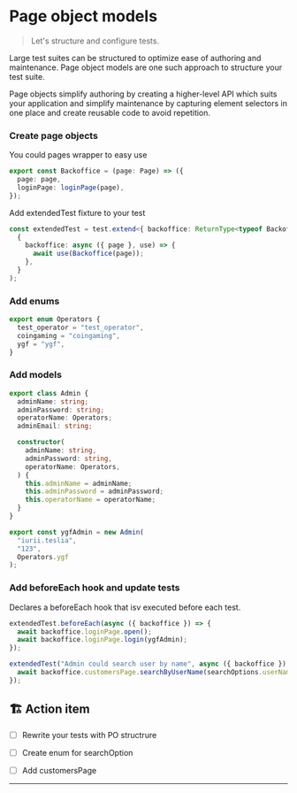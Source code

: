 # Page object models

> Let's structure and configure tests.

Large test suites can be structured to optimize ease of authoring and maintenance. Page object models are one such approach to structure your test suite.

Page objects simplify authoring by creating a higher-level API which suits your application and simplify maintenance by capturing element selectors in one place and create reusable code to avoid repetition.

### Create page objects

You could pages wrapper to easy use

```typescript
export const Backoffice = (page: Page) => ({
  page: page,
  loginPage: loginPage(page),
});
```

Add extendedTest fixture to your test

```typescript
const extendedTest = test.extend<{ backoffice: ReturnType<typeof Backoffice> }>(
  {
    backoffice: async ({ page }, use) => {
      await use(Backoffice(page));
    },
  }
);

```

### Add enums
```typescript
export enum Operators {
  test_operator = "test_operator",
  coingaming = "coingaming",
  ygf = "ygf",
}

```

### Add models
```typescript
export class Admin {
  adminName: string;
  adminPassword: string;
  operatorName: Operators;
  adminEmail: string;

  constructor(
    adminName: string,
    adminPassword: string,
    operatorName: Operators,
  ) {
    this.adminName = adminName;
    this.adminPassword = adminPassword;
    this.operatorName = operatorName;
  }
}

export const ygfAdmin = new Admin(
  "iurii.teslia",
  "123",
  Operators.ygf
);

```

### Add beforeEach hook and update tests
Declares a beforeEach hook that isv executed before each test.


```typescript
extendedTest.beforeEach(async ({ backoffice }) => {
  await backoffice.loginPage.open();
  await backoffice.loginPage.login(ygfAdmin);
});

extendedTest("Admin could search user by name", async ({ backoffice }) => {
  await backoffice.customersPage.searchByUserName(searchOptions.userName, "myrtice.gerlach")
});

```

## 🏗️ Action item

- [ ] Rewrite your tests with PO structrure 
- [ ] Create enum for searchOption
- [ ] Add customersPage


-----
